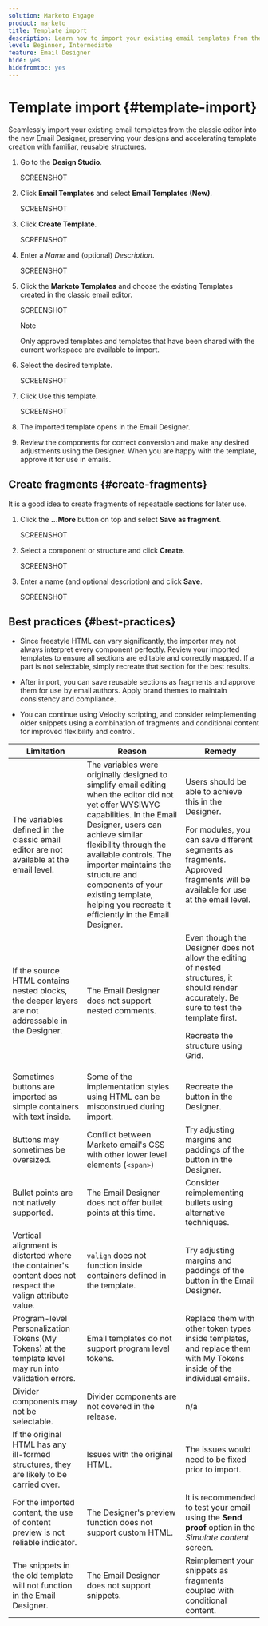 ```yaml
---
solution: Marketo Engage
product: marketo
title: Template import
description: Learn how to import your existing email templates from the classic editor into the new Email Designer.
level: Beginner, Intermediate
feature: Email Designer
hide: yes
hidefromtoc: yes
---
```

# Template import {#template-import}

Seamlessly import your existing email templates from the classic editor into the new Email Designer, preserving your designs and accelerating template creation with familiar, reusable structures.

1. Go to the **Design Studio**.

   SCREENSHOT

1. Click **Email Templates** and select **Email Templates (New)**.

   SCREENSHOT

1. Click **Create Template**.

   SCREENSHOT

1. Enter a _Name_ and (optional) _Description_.

   SCREENSHOT

1. Click the **Marketo Templates** and choose the existing Templates created in the classic email editor. 

   SCREENSHOT

   >[!NOTE]
   >
   >Only approved templates and templates that have been shared with the current workspace are available to import.

1. Select the desired template.

   SCREENSHOT

1. Click Use this template.

   SCREENSHOT

1. The imported template opens in the Email Designer. 

1. Review the components for correct conversion and make any desired adjustments using the Designer. When you are happy with the template, approve it for use in emails.

## Create fragments {#create-fragments}

It is a good idea to create fragments of repeatable sections for later use. 

1. Click the **...More** button on top and select **Save as fragment**.

   SCREENSHOT

1. Select a component or structure and click **Create**.

   SCREENSHOT

1. Enter a name (and optional description) and click **Save**.

   SCREENSHOT

## Best practices {#best-practices}

* Since freestyle HTML can vary significantly, the importer may not always interpret every component perfectly. Review your imported templates to ensure all sections are editable and correctly mapped. If a part is not selectable, simply recreate that section for the best results.

* After import, you can save reusable sections as fragments and approve them for use by email authors. Apply brand themes to maintain consistency and compliance.

* You can continue using Velocity scripting, and consider reimplementing older snippets using a combination of fragments and conditional content for improved flexibility and control.

<table><thead>
  <tr>
    <th>Limitation</th>
    <th>Reason</th>
    <th>Remedy</th>
  </tr></thead>
<tbody>
  <tr>
    <td>The variables defined in the classic email editor are not available at the email level.</td>
    <td>The variables were originally designed to simplify email editing when the editor did not yet offer WYSIWYG capabilities. In the Email Designer, users can achieve similar flexibility through the available controls. The importer maintains the structure and components of your existing template, helping you recreate it efficiently in the Email Designer.</td>
    <td>Users should be able to achieve this in the Designer. <p>
    For modules, you can save different segments as fragments. Approved fragments will be available for use at the email level.</td>
  </tr>
  <tr>
    <td>If the source HTML contains nested blocks, the deeper layers are not addressable in the Designer.</td>
    <td>The Email Designer does not support nested comments.</td>
    <td>Even though the Designer does not allow the editing of nested structures, it should render accurately. Be sure to test the template first.<p>
    Recreate the structure using Grid.</td>
  </tr>
  <tr>
    <td>Sometimes buttons are imported as simple containers with text inside.</td>
    <td>Some of the implementation styles using HTML can be misconstrued during import.</td>
    <td>Recreate the button in the Designer.</td>
  </tr>
  <tr>
    <td>Buttons may sometimes be oversized.</td>
    <td>Conflict between Marketo email's CSS with other lower level elements (<code>&lt;span&gt;</code>)</td>
    <td>Try adjusting margins and paddings of the button in the Designer.</td>
  </tr>
  <tr>
    <td>Bullet points are not natively supported.</td>
    <td>The Email Designer does not offer bullet points at this time.</td>
    <td>Consider reimplementing bullets using alternative techniques.</td>
  </tr>
  <tr>
    <td>Vertical alignment is distorted where the container's content does not respect the valign attribute value.</td>
    <td><code>valign</code> does not function inside containers defined in the template.</td>
    <td>Try adjusting margins and paddings of the button in the Email Designer.</td>
  </tr>
  <tr>
    <td>Program-level Personalization Tokens (My Tokens) at the template level may run into validation errors.</td>
    <td>Email templates do not support program level tokens.</td>
    <td>Replace them with other token types inside templates, and replace them with My Tokens inside of the individual emails.</td>
  </tr>
  <tr>
    <td>Divider components may not be selectable.</td>
    <td>Divider components are not covered in the release.</td>
    <td>n/a</td>
  </tr>
  <tr>
    <td>If the original HTML has any ill-formed structures, they are likely to be carried over.</td>
    <td>Issues with the original HTML.</td>
    <td>The issues would need to be fixed prior to import.</td>
  </tr>
  <tr>
    <td>For the imported content, the use of content preview is not reliable indicator.</td>
    <td>The Designer's preview function does not support custom HTML.</td>
    <td>It is recommended to test your email using the <b>Send proof</b> option in the <i>Simulate content</i> screen.</td>
  </tr>
  <tr>
    <td>The snippets in the old template will not function in the Email Designer.</td>
    <td>The Email Designer does not support snippets.</td>
    <td>Reimplement your snippets as fragments coupled with conditional content.</td>
  </tr>
</tbody></table>
